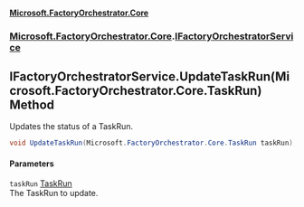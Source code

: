 #### [Microsoft.FactoryOrchestrator.Core](./Microsoft-FactoryOrchestrator-Core.md 'Microsoft.FactoryOrchestrator.Core')
### [Microsoft.FactoryOrchestrator.Core](./Microsoft-FactoryOrchestrator-Core.md 'Microsoft.FactoryOrchestrator.Core').[IFactoryOrchestratorService](./Microsoft-FactoryOrchestrator-Core-IFactoryOrchestratorService.md 'Microsoft.FactoryOrchestrator.Core.IFactoryOrchestratorService')
## IFactoryOrchestratorService.UpdateTaskRun(Microsoft.FactoryOrchestrator.Core.TaskRun) Method
Updates the status of a TaskRun.  
```csharp
void UpdateTaskRun(Microsoft.FactoryOrchestrator.Core.TaskRun taskRun);
```
#### Parameters
<a name='Microsoft-FactoryOrchestrator-Core-IFactoryOrchestratorService-UpdateTaskRun(Microsoft-FactoryOrchestrator-Core-TaskRun)-taskRun'></a>
`taskRun` [TaskRun](./Microsoft-FactoryOrchestrator-Core-TaskRun.md 'Microsoft.FactoryOrchestrator.Core.TaskRun')  
The TaskRun to update.  
  

